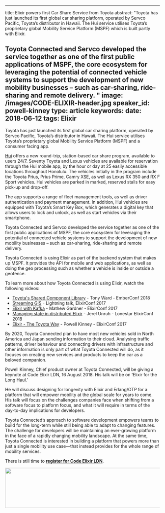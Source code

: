 
---
title: Elixir powers first Car Share Service from Toyota
abstract: "Toyota has just launched its first global car sharing platform, operated by Servco Pacific, Toyota’s distributor in Hawaii. The Hui service utilises Toyota’s proprietary global Mobility Service Platform (MSPF) which is built partly with Elixir.

Toyota Connected and Servco developed the service together as one of the first public applications of MSPF, the core ecosystem for leveraging the potential of connected vehicle systems to support the development of new mobility businesses – such as car-sharing, ride-sharing and remote delivery.
"
image: /images/CODE-ELIXIR-header.jpg
speaker_id: powell-kinney
type: article
keywords: 
date: 2018-06-12
tags: Elixir
---
Toyota has just launched its first global car sharing platform, operated by Servco Pacific, Toyota&rsquo;s distributor in Hawaii. The Hui service utilises Toyota&rsquo;s proprietary global Mobility Service Platform (MSPF) and a consumer facing app.

<u><a href="https://www.drivehui.com/">Hui</a></u> offers a new round-trip, station-based car share program, available to users 24/7. Seventy Toyota and Lexus vehicles are available for reservation through the Hui mobile app, by the hour or day at 25 easily accessible locations throughout Honolulu. The vehicles initially in the program include the Toyota Prius, Prius Prime, Camry XSE, as well as Lexus RX 350 and RX F Sport vehicles. Hui vehicles are parked in marked, reserved stalls for easy pick-up and drop-off.

The app supports a range of fleet management tools, as well as driver authentication and payment management. In addition, Hui vehicles are equipped with Toyota&rsquo;s Smart Key Box, which generates a digital key that allows users to lock and unlock, as well as start vehicles via their smartphone.

Toyota Connected and Servco developed the service together as one of the first public applications of MSPF, the core ecosystem for leveraging the potential of connected vehicle systems to support the development of new mobility businesses &ndash; such as car-sharing, ride-sharing and remote delivery.

Toyota Connected is&nbsp;using Elixir as part of the backend system that makes up MSPF. It provides the API for mobile and web applications, as well as doing the geo processing such as whether a vehicle is inside or outside a geofence.

To learn more about how Toyota Connected is using Elixir, watch the following videos:

<ul>
	<li><a href="https://www.youtube.com/watch?v=4fI72aZl_N8" style="text-decoration:none;"><u>Toyota&#39;s Shared Component Library</u></a> - Tony Ward - EmberConf 2018</li>
	<li><a href="https://www.youtube.com/watch?v=yZ31dQM22tk" style="text-decoration:none;"><u>Streaming GIS</u></a> - Lightning talk, ElixirConf 2017</li>
	<li><a href="https://www.youtube.com/watch?v=6ijgMvXJyuo" style="text-decoration:none;"><u>Elixir with Kafka</u></a> - Mathew Gardner - ElixirConf 2017</li>
	<li><a href="https://www.youtube.com/watch?v=V3iBgStaPmA" style="text-decoration:none;"><u>Managing state in distributed Elixir</u></a> - Jerel Unruh - Lonestar ElixirConf 2018</li>
	<li><a href="https://www.youtube.com/watch?v=37V6L1EA4ac" style="text-decoration:none;"><u>Elixir - The Toyota Way</u></a> - Powell Kinney - ElixirConf 2017</li>
</ul>

By 2020, Toyota Connected plan to have most new vehicles sold in North America and Japan sending information to their cloud. Analysing traffic patterns, driver behaviour and connecting drivers with infrastructure and other information is only part of what Toyota Connected will do, as it focuses on creating new services and products to keep the car as a beloved companion.

Powell Kinney, Chief product owner at Toyota Connected, will be giving a keynote at Code Elixir LDN, 16 August 2018. His talk will be on &lsquo;Elixir for the Long Haul.&rsquo;

He will discuss designing for longevity with Elixir and Erlang/OTP for a platform that will empower mobility at the global scale for years to come. His talk will focus on the challenges companies face when shifting from a software focus to platform focus, and what it will require in terms of the day-to-day implications for developers.

Toyota Connected&rsquo;s approach to software development empowers teams to build for the long-term while still being able to adapt to changing features. The challenge for developers will be maintaining an ever-growing platform in the face of a rapidly changing mobility landscape. At the same time, Toyota Connected is interested in building a platform that powers more than just a single mobility use case&mdash;that instead provides for the whole range of mobility services.

There is still time to **<a href="https://codesync.global/conferences/code-elixir-2018/#Register">register for Code Elixir LDN</a>**.

<a href="https://codesync.global/conferences/code-elixir-2018/#Register"><img alt="" src="/uploads/media/default/0001/01/ae03845022687458cc2d2d4b4bf2b65e707c3ad4.jpeg" style="height:130px; width:800px" /></a>
